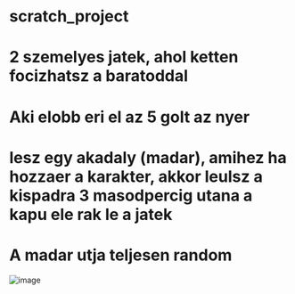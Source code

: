 # scratch_project
# 2 szemelyes jatek, ahol ketten focizhatsz a baratoddal
# Aki elobb eri el az 5 golt az nyer
# lesz egy akadaly (madar), amihez ha hozzaer a karakter, akkor leulsz a kispadra 3 masodpercig utana a kapu ele rak le a jatek
# A madar utja teljesen random
![image](https://github.com/user-attachments/assets/f69b5006-6855-4d8b-82fc-244a90373185)
